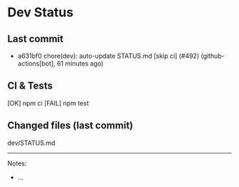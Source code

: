# Dev Status

## Last commit
- a631bf0 chore(dev): auto-update STATUS.md [skip ci] (#492) (github-actions[bot], 61 minutes ago)
## CI & Tests
[OK] npm ci
[FAIL] npm test

## Changed files (last commit)
dev/STATUS.md

---
Notes:
- ...
